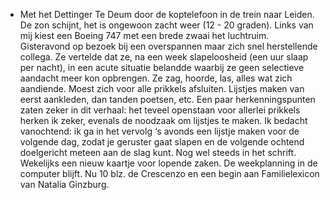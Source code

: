 - Met het Dettinger Te Deum door de koptelefoon in de trein naar Leiden. De zon schijnt, het is ongewoon zacht weer (12 - 20 graden). Links van mij kiest een Boeing 747 met een brede zwaai het luchtruim. Gisteravond op bezoek bij een overspannen maar zich snel herstellende collega. Ze vertelde dat ze, na een week slapeloosheid (een uur slaap per nacht), in een acute situatie belandde waarbij ze geen selectieve aandacht meer kon opbrengen. Ze zag, hoorde, las, alles wat zich aandiende. Moest zich voor alle prikkels afsluiten. Lijstjes maken van eerst aankleden, dan tanden poetsen, etc. Een paar herkenningspunten zaten zeker in dit verhaal: het teveel openstaan voor allerlei prikkels herken ik zeker, evenals de noodzaak om lijstjes te maken. Ik bedacht vanochtend: ik ga in het vervolg ‘s avonds een lijstje maken voor de volgende dag, zodat je geruster gaat slapen en de volgende ochtend doelgericht meteen aan de slag kunt. Nog wel steeds in het schrift. Wekelijks een nieuw kaartje voor lopende zaken. De weekplanning in de computer blijft. Nu 10 blz. de Crescenzo en een begin aan Familielexicon van Natalia Ginzburg.